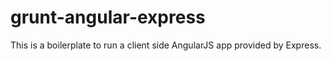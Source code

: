 # grunt-angular-express
This is a boilerplate to run a client side AngularJS app provided by Express.
